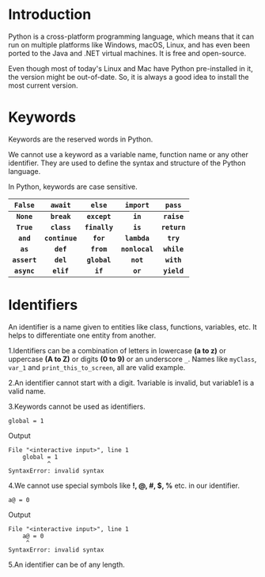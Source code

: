 # Introduction

Python is a cross-platform programming language, which means that it can run on multiple platforms like Windows, macOS, Linux, and 
has even been ported to the Java and .NET virtual machines. It is free and open-source.

Even though most of today's Linux and Mac have Python pre-installed in it, the version might be out-of-date.
So, it is always a good idea to install the most current version.

# Keywords
Keywords are the reserved words in Python.

We cannot use a keyword as a variable name, function name or any other identifier. They are used to define the syntax and structure of the Python language.

In Python, keywords are case sensitive.


|   `False`    |    `await`     |    `else`     |    `import`    |    `pass`    |
| :----------: | :------------: | :-----------: | :------------: | :----------: |
|  **`None`**  |  **`break`**   | **`except`**  |    **`in`**    | **`raise`**  |
|  **`True`**  |  **`class`**   | **`finally`** |    **`is`**    | **`return`** |
|  **`and`**   | **`continue`** |   **`for`**   |  **`lambda`**  |  **`try`**   |
|   **`as`**   |   **`def`**    |  **`from`**   | **`nonlocal`** | **`while`**  |
| **`assert`** |   **`del`**    | **`global`**  |   **`not`**    |  **`with`**  |
| **`async`**  |   **`elif`**   |   **`if`**    |    **`or`**    | **`yield`**  |

# Identifiers
An identifier is a name given to entities like class, functions, variables, etc. It helps to differentiate one entity from another.

1.Identifiers can be a combination of letters in lowercase **(a to z)** or uppercase **(A to Z)** or digits **(0 to 9)** or an underscore `_`. Names like `myClass`, `var_1` and `print_this_to_screen`, all are valid example.

2.An identifier cannot start with a digit. 1variable is invalid, but variable1 is a valid name.

3.Keywords cannot be used as identifiers.

```
global = 1
```
Output
```
File "<interactive input>", line 1
    global = 1
           ^
SyntaxError: invalid syntax
```
4.We cannot use special symbols like **!, @, #, $, %** etc. in our identifier.
```
a@ = 0
```
Output
```
File "<interactive input>", line 1
    a@ = 0
     ^
SyntaxError: invalid syntax
```
5.An identifier can be of any length.
